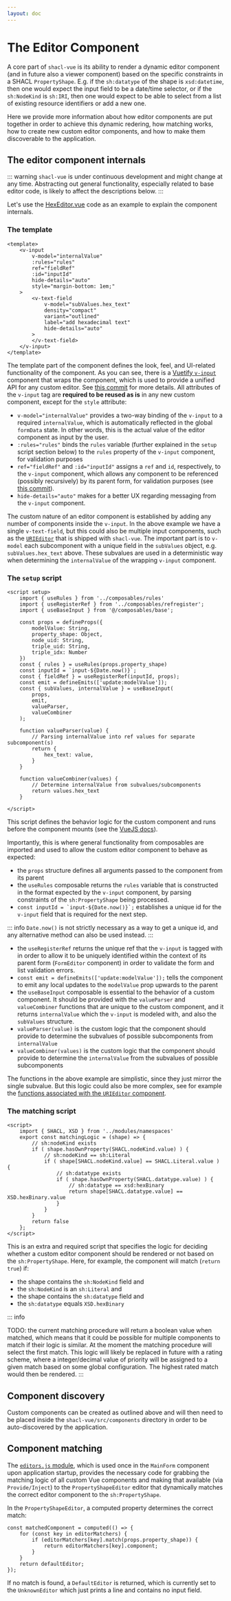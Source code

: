 ```yaml
---
layout: doc
---
```


# The Editor Component

A core part of `shacl-vue` is its ability to render a dynamic editor component (and in future also a viewer component) based on the specific constraints in a SHACL `PropertyShape`. E.g. if the `sh:datatype` of the shape is `xsd:datetime`, then one would expect the input field to be a date/time selector, or if the `sh:NodeKind` is `sh:IRI`, then one would expect to be able to select from a list of existing resource identifiers or add a new one.

Here we provide more information about how editor components are put together in order to achieve this dynamic redering, how matching works, how to create new custom editor components, and how to make them discoverable to the application.

## The editor component internals

::: warning
`shacl-vue` is under continuous development and might change at any time. Abstracting out general functionality, especially related to base editor code, is likely to affect the descriptions below.
:::

Let's use the [HexEditor.vue](https://github.com/psychoinformatics-de/shacl-vue/blob/main/src/components/HexEditor.vue) code as an example to explain the component internals.

### The template

```vue
<template>
    <v-input
        v-model="internalValue"
        :rules="rules"
        ref="fieldRef"
        :id="inputId"
        hide-details="auto"
        style="margin-bottom: 1em;"
    >
        <v-text-field
            v-model="subValues.hex_text"
            density="compact"
            variant="outlined"
            label="add hexadecimal text"
            hide-details="auto"
        >
        </v-text-field>
    </v-input>
</template>
```

The template part of the component defines the look, feel, and UI-related functionality of the component. As you can see, there is a [Vuetify `v-input`](https://vuetifyjs.com/en/components/inputs/#usage) component that wraps the component, which is used to provide a unified API for any custom editor. See [this commit](https://github.com/psychoinformatics-de/shacl-vue/commit/b918ebd467fc45edcf22036a4053064b2d10388a) for more details. All attributes of the `v-input` tag are **required to be reused as is** in any new custom component, except for the `style` attribute:

- `v-model="internalValue"` provides a two-way binding of the `v-input` to a required `internalValue`, which is automatically reflected in the global `formData` state. In other words, this is the actual value of the editor component as input by the user.
- `:rules="rules"` binds the `rules` variable (further explained in the `setup` script section below) to the `rules` property of the `v-input` component, for validation purposes
- `ref="fieldRef"` and `:id="inputId"` assigns a `ref` and `id`, respectively, to the `v-input` component, which allows any component to be referenced (possibly recursively) by its parent form, for validation purposes (see [this commit](https://github.com/psychoinformatics-de/shacl-vue/commit/aee824187942bee887ce87342f293580e5540d66)).
- `hide-details="auto"` makes for a better UX regarding messaging from the `v-input` component.

The custom nature of an editor component is established by adding any number of components inside the `v-input`. In the above example we have a single `v-text-field`, but this could also be multiple input components, such as the [`URIEditor`](https://github.com/psychoinformatics-de/shacl-vue/blob/main/src/components/URIEditor.vue#L10-L52) that is shipped with `shacl-vue`. The important part is to `v-model` each subcomponent with a unique field in the `subValues` object, e.g. `subValues.hex_text` above. These subvalues are used in a deterministic way when determining the `internalValue` of the wrapping `v-input` component.


### The `setup` script

```vue
<script setup>
    import { useRules } from '../composables/rules'
    import { useRegisterRef } from '../composables/refregister';
    import { useBaseInput } from '@/composables/base';

    const props = defineProps({
        modelValue: String,
        property_shape: Object,
        node_uid: String,
        triple_uid: String,
        triple_idx: Number
    })
    const { rules } = useRules(props.property_shape)
    const inputId = `input-${Date.now()}`;
    const { fieldRef } = useRegisterRef(inputId, props);
    const emit = defineEmits(['update:modelValue']);
    const { subValues, internalValue } = useBaseInput(
        props,
        emit,
        valueParser,
        valueCombiner
    );

    function valueParser(value) {
        // Parsing internalValue into ref values for separate subcomponent(s)
        return {
            hex_text: value,
        }
    }

    function valueCombiner(values) {
        // Determine internalValue from subvalues/subcomponents
        return values.hex_text
    }

</script>
```

This script defines the behavior logic for the custom component and runs before the component mounts (see the [VueJS docs](https://vuejs.org/api/sfc-script-setup.html#script-setup)).

Importantly, this is where general functionality from composables are imported and used to allow the custom editor component to behave as expected:

- the `props` structure defines all arguments passed to the component from its parent
- the `useRules` composable returns the `rules` variable that is constructed in the format expected by the `v-input` component, by parsing constraints of the `sh:PropertyShape` being processed.
- ``const inputId = `input-${Date.now()}`;`` establishes a unique id for the `v-input` field that is required for the next step.

::: info
`Date.now()` is not strictly necessary as a way to get a unique id, and any alternative method can also be used instead.
:::

- the `useRegisterRef` returns the unique ref that the `v-input` is tagged with in order to allow it to be uniquely identified within the context of its parent form (`FormEditor` component) in order to validate the form and list validation errors.
- `const emit = defineEmits(['update:modelValue']);` tells the component to emit any local updates to the `modelValue` prop upwards to the parent
- the `useBaseInput` composable is essential to the behavior of a custom component. It should be provided with the `valueParser` and `valueCombiner` functions that are unique to the custom component, and it returns `internalValue` which the `v-input` is modeled with, and also the `subValues` structure.
- `valueParser(value)` is the custom logic that the component should provide to determine the subvalues of possible subcomponents from `internalValue`
- `valueCombiner(values)` is the custom logic that the component should provide to determine the `internalValue` from the subvalues of possible subcomponents

The functions in the above example are simplistic, since they just mirror the single subvalue. But this logic could also be more complex, see for example the [functions associated with the `URIEditor` component](https://github.com/psychoinformatics-de/shacl-vue/blob/main/src/components/URIEditor.vue#L125-L174).


### The matching script

```vue
<script>
    import { SHACL, XSD } from '../modules/namespaces'
    export const matchingLogic = (shape) => {
        // sh:nodeKind exists
        if ( shape.hasOwnProperty(SHACL.nodeKind.value) ) {
            // sh:nodeKind == sh:Literal
            if ( shape[SHACL.nodeKind.value] == SHACL.Literal.value ) {
                // sh:datatype exists
                if ( shape.hasOwnProperty(SHACL.datatype.value) ) {
                    // sh:datatype == xsd:hexBinary
                    return shape[SHACL.datatype.value] == XSD.hexBinary.value
                }
            }
        }
        return false
    };
</script>
```

This is an extra and required script that specifies the logic for deciding whether a custom editor component should be rendered or not based on the `sh:PropertyShape`. Here, for example, the component will match (`return true`) if:
- the shape contains the `sh:NodeKind` field and
- the `sh:NodeKind` is an `sh:Literal` and
- the shape contains the `sh:datatype` field and
- the `sh:datatype` equals `XSD.hexBinary`

::: info

TODO: the current matching procedure will return a boolean value when matched, which means that it could be possible for multiple components to match if their logic is similar. At the moment the matching procedure will select the first match. This logic will likely be replaced in future with a rating scheme, where a integer/decimal value of priority will be assigned to a given match based on some global configuration. The highest rated match would then be rendered.
:::

## Component discovery

Custom components can be created as outlined above and will then need to be placed inside the `shacl-vue/src/components` directory in order to be auto-discovered by the application.


## Component matching

The [`editors.js` module](https://github.com/psychoinformatics-de/shacl-vue/blob/main/src/modules/editors.js), which is used once in the `MainForm` component upon application startup, provides the necessary code for grabbing the matching logic of all custom Vue components and making that available (via `Provide/Inject`) to the `PropertyShapeEditor` editor that dynamically matches the correct editor component to the `sh:PropertyShape`.

In the `PropertyShapeEditor`, a computed property determines the correct match:

```vue
const matchedComponent = computed(() => {
    for (const key in editorMatchers) {
        if (editorMatchers[key].match(props.property_shape)) {
            return editorMatchers[key].component;
        }
    }
    return defaultEditor;
});
```

If no match is found, a `DefaultEditor` is returned, which is currently set to the `UnknownEditor` which just prints a line and contains no input field.
